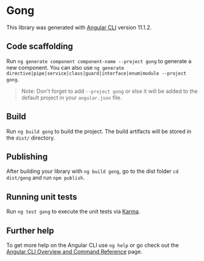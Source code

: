 # Gong

This library was generated with [Angular CLI](https://github.com/angular/angular-cli) version 11.1.2.

## Code scaffolding

Run `ng generate component component-name --project gong` to generate a new component. You can also use `ng generate directive|pipe|service|class|guard|interface|enum|module --project gong`.
> Note: Don't forget to add `--project gong` or else it will be added to the default project in your `angular.json` file. 

## Build

Run `ng build gong` to build the project. The build artifacts will be stored in the `dist/` directory.

## Publishing

After building your library with `ng build gong`, go to the dist folder `cd dist/gong` and run `npm publish`.

## Running unit tests

Run `ng test gong` to execute the unit tests via [Karma](https://karma-runner.github.io).

## Further help

To get more help on the Angular CLI use `ng help` or go check out the [Angular CLI Overview and Command Reference](https://angular.io/cli) page.
